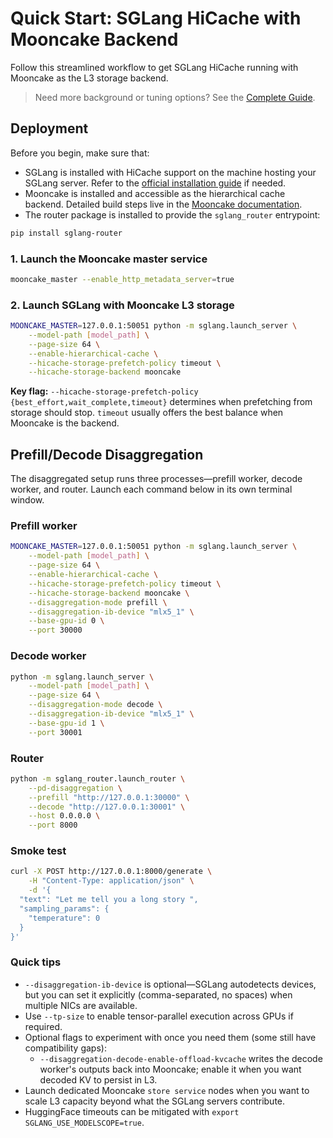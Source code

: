 # Quick Start: SGLang HiCache with Mooncake Backend

Follow this streamlined workflow to get SGLang HiCache running with Mooncake as the L3 storage backend.

> Need more background or tuning options? See the [Complete Guide](hicache-integration-v1.md).

## Deployment

Before you begin, make sure that:

- SGLang is installed with HiCache support on the machine hosting your SGLang server. Refer to the [official installation guide](https://docs.sglang.ai/start/install.html) if needed.
- Mooncake is installed and accessible as the hierarchical cache backend. Detailed build steps live in the [Mooncake documentation](https://kvcache-ai.github.io/Mooncake/getting_started/build.html).
- The router package is installed to provide the `sglang_router` entrypoint:

```bash
pip install sglang-router
```

### 1. Launch the Mooncake master service

```bash
mooncake_master --enable_http_metadata_server=true
```

### 2. Launch SGLang with Mooncake L3 storage

```bash
MOONCAKE_MASTER=127.0.0.1:50051 python -m sglang.launch_server \
    --model-path [model_path] \
    --page-size 64 \
    --enable-hierarchical-cache \
    --hicache-storage-prefetch-policy timeout \
    --hicache-storage-backend mooncake
```

**Key flag:** `--hicache-storage-prefetch-policy {best_effort,wait_complete,timeout}` determines when prefetching from storage should stop. `timeout` usually offers the best balance when Mooncake is the backend.

## Prefill/Decode Disaggregation

The disaggregated setup runs three processes—prefill worker, decode worker, and router. Launch each command below in its own terminal window.

### Prefill worker

```bash
MOONCAKE_MASTER=127.0.0.1:50051 python -m sglang.launch_server \
    --model-path [model_path] \
    --page-size 64 \
    --enable-hierarchical-cache \
    --hicache-storage-prefetch-policy timeout \
    --hicache-storage-backend mooncake \
    --disaggregation-mode prefill \
    --disaggregation-ib-device "mlx5_1" \
    --base-gpu-id 0 \
    --port 30000
```

### Decode worker

```bash
python -m sglang.launch_server \
    --model-path [model_path] \
    --page-size 64 \
    --disaggregation-mode decode \
    --disaggregation-ib-device "mlx5_1" \
    --base-gpu-id 1 \
    --port 30001
```

### Router

```bash
python -m sglang_router.launch_router \
    --pd-disaggregation \
    --prefill "http://127.0.0.1:30000" \
    --decode "http://127.0.0.1:30001" \
    --host 0.0.0.0 \
    --port 8000
```

### Smoke test

```bash
curl -X POST http://127.0.0.1:8000/generate \
    -H "Content-Type: application/json" \
    -d '{
  "text": "Let me tell you a long story ",
  "sampling_params": {
    "temperature": 0
  }
}'
```

### Quick tips

- `--disaggregation-ib-device` is optional—SGLang autodetects devices, but you can set it explicitly (comma-separated, no spaces) when multiple NICs are available.
- Use `--tp-size` to enable tensor-parallel execution across GPUs if required.
- Optional flags to experiment with once you need them (some still have compatibility gaps):
  - `--disaggregation-decode-enable-offload-kvcache` writes the decode worker's outputs back into Mooncake; enable it when you want decoded KV to persist in L3.
- Launch dedicated Mooncake `store service` nodes when you want to scale L3 capacity beyond what the SGLang servers contribute.
- HuggingFace timeouts can be mitigated with `export SGLANG_USE_MODELSCOPE=true`.
